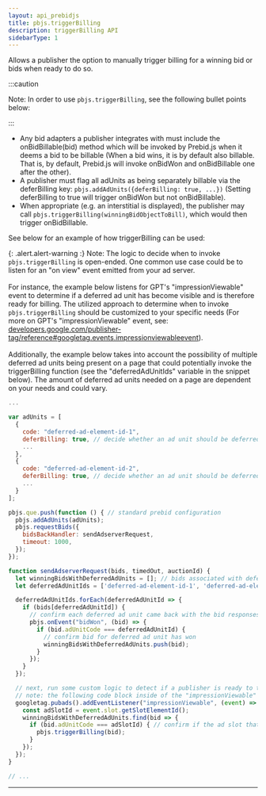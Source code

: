 ```yaml
---
layout: api_prebidjs
title: pbjs.triggerBilling
description: triggerBilling API
sidebarType: 1
---
```



Allows a publisher the option to manually trigger billing for a winning bid or bids when ready to do so.

:::caution

Note: In order to use `pbjs.triggerBilling`, see the following bullet points below:

:::

- Any bid adapters a publisher integrates with must include the onBidBillable(bid) method which will be invoked by Prebid.js when it deems a bid to be billable (When a bid wins, it is by default also billable. That is, by default, Prebid.js will invoke onBidWon and onBidBillable one after the other).
- A publisher must flag all adUnits as being separately billable via the deferBilling key: `pbjs.addAdUnits({deferBilling: true, ...})` (Setting deferBilling to true will trigger onBidWon but not onBidBillable).
- When appropriate (e.g. an interstitial is displayed), the publisher may call `pbjs.triggerBilling(winningBidObjectToBill)`, which would then trigger onBidBillable.

See below for an example of how triggerBilling can be used:

{: .alert.alert-warning :}
Note: The logic to decide when to invoke `pbjs.triggerBilling` is open-ended. One common use case could be to listen for an "on view" event emitted from your ad server.<br><br>For instance, the example below listens for GPT's "impressionViewable" event to determine if a deferred ad unit has become visible and is therefore ready for billing.  The utilized approach to determine when to invoke `pbjs.triggerBilling` should be customized to your specific needs (For more on GPT's "impressionViewable" event, see: [developers.google.com/publisher-tag/reference#googletag.events.impressionviewableevent](https://developers.google.com/publisher-tag/reference#googletag.events.impressionviewableevent)).<br><br>Additionally, the example below takes into account the possibility of multiple deferred ad units being present on a page that could potentially invoke the triggerBilling function (see the "deferredAdUnitIds" variable in the snippet below).  The amount of deferred ad units needed on a page are dependent on your needs and could vary.

```javascript
...

var adUnits = [
  {
    code: "deferred-ad-element-id-1",
    deferBilling: true, // decide whether an ad unit should be deferred
    ...
  },
  {
    code: "deferred-ad-element-id-2",
    deferBilling: true, // decide whether an ad unit should be deferred
    ...
  }
];

pbjs.que.push(function () { // standard prebid configuration
  pbjs.addAdUnits(adUnits);
  pbjs.requestBids({
    bidsBackHandler: sendAdserverRequest,
    timeout: 1000,
  });
});

function sendAdserverRequest(bids, timedOut, auctionId) {
  let winningBidsWithDeferredAdUnits = []; // bids associated with deferred ad units that win the Prebid auction will be added to this array (there could be one or many winning bids)
  let deferredAdUnitIds = ['deferred-ad-element-id-1', 'deferred-ad-element-id-2']; // enter the ad unit ids you would like to defer billing for (there could be one or many deferred ad unit ids)

  deferredAdUnitIds.forEach(deferredAdUnitId => {
    if (bids[deferredAdUnitId]) {
      // confirm each deferred ad unit came back with the bid responses
      pbjs.onEvent("bidWon", (bid) => {
        if (bid.adUnitCode === deferredAdUnitId) {
          // confirm bid for deferred ad unit has won
          winningBidsWithDeferredAdUnits.push(bid);
        }
      });
    }
  });

  // next, run some custom logic to detect if a publisher is ready to trigger billing (ex: the ad unit became visible).
  // note: the following code block inside of the "impressionViewable" event listener is just one example of how to trigger billing for deferred ad units by utilizing GPT's "impressionViewable" event.
  googletag.pubads().addEventListener("impressionViewable", (event) => {
    const adSlotId = event.slot.getSlotElementId();
    winningBidsWithDeferredAdUnits.find(bid => {
      if (bid.adUnitCode === adSlotId) { // confirm if the ad slot that became viewable was a deferred ad slot
        pbjs.triggerBilling(bid);
      }
    });
  });
}

// ...

```

<hr class="full-rule" />
